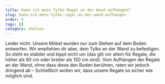 ```yaml
---
title: Kann ich mein Tylko Regal an der Wand aufhängen?
slug: kann-ich-mein-tylko-regal-an-der-wand-aufhangen
order: 6
tags: []
category: shelves
---
```


Leider nicht. Unsere Möbel wurden nur zum Stehen auf dem Boden entworfen. Wir empfehlen dir aber, dein Tylko an der Wand zu befestigen. So steht es stabiler und kippt nicht um (das gilt vor allem für Regale, die höher als 60 cm oder breiter als 150 cm sind). Vom Aufhängen der Regale an der Wand, ohne dass diese den Boden berühren, raten wir jedoch dringend ab – Schließlich wollen wir, dass unsere Regale so sicher wie möglich sind.
